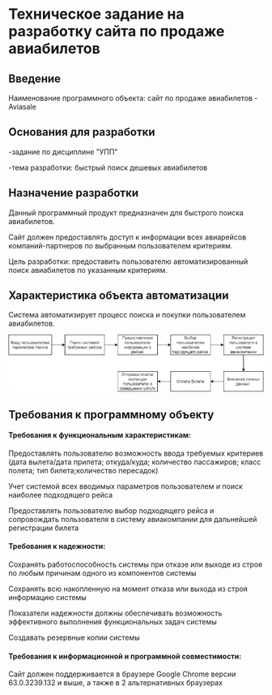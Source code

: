 # Техническое задание на разработку сайта по продаже авиабилетов

## Введение 

Наименование программного объекта: сайт по продаже  авиабилетов - Aviasale

## Основания для разработки 

-задание по дисциплине "УПП"

-тема разработки: быстрый поиск дешевых авиабилетов 

## Назначение разработки 

Данный программный продукт предназначен для быстрого поиска авиабилетов. 

Сайт должен предоставлять доступ к информации всех авиарейсов компаний-партнеров по выбранным пользователем критериям.

Цель разработки: предоставить пользователю автоматизированный поиск авиабилетов по указанным критериям.

## Характеристика объекта автоматизации

Система автоматизирует процесс поиска и покупки пользователем авиабилетов.

![alt text](https://github.com/ctel-prj-mng/3-tz-200218-Kseniaveh/blob/master/table_TZ.jpg)

## Требования к программному объекту

#### Требования к функциональным характеристикам:

Предоставлять пользователю возможность ввода требуемых критериев (дата вылета/дата прилета; откуда/куда; количество пассажиров; класс полета; тип билета;количество пересадок)

Учет системой всех вводимых параметров пользователем и поиск наиболее подходящего рейса 

Предоставлять пользователю выбор подходящего рейса и сопровождать пользователя в систему авиакомпании для дальнейшей регистрации билета

#### Требования к надежности:

Сохранять работоспособность системы при отказе или выходе из строя по любым причинам одного из компонентов системы

Сохранять всю накопленную на момент отказа или выхода из строя информацию системы

Показатели надежности должны обеспечивать возможность эффективного выполнения функциональных задач системы

Создавать резервные копии системы 

#### Требования к информационной и программной совместимости:

Сайт должен поддерживается в браузере Google Chrome версии 63.0.3239.132 и выше, а также в 2 альтернативных браузерах



